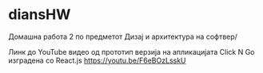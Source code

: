 
# diansHW
Домашна работа 2 по предметот Дизај и архитектура на софтвер/

Линк до YouTube видео од прототип верзија на апликацијата Click N Go изградена со React.js 
https://youtu.be/F6eBOzLsskU
